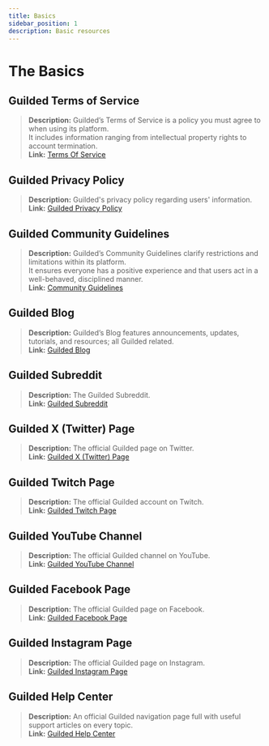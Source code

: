 ```yaml
---
title: Basics
sidebar_position: 1
description: Basic resources
---
```


# The Basics

## Guilded Terms of Service

> **Description:** Guilded’s Terms of Service is a policy you must agree to when using its platform.   <br/>
It includes information ranging from intellectual property rights to account termination.   <br/>
**Link:** [Terms Of Service](https://support.guilded.gg/hc/en-us/articles/360039728313-Terms-of-Use)

## Guilded Privacy Policy

> **Description:** Guilded's privacy policy regarding users' information.  <br/>
**Link:** [Guilded Privacy Policy](https://support.guilded.gg/hc/en-us/articles/360039235054-Privacy)

## Guilded Community Guidelines

> **Description:** Guilded’s Community Guidelines clarify restrictions and limitations within its platform.   <br/>
It ensures everyone has a positive experience and that users act in a well-behaved, disciplined manner.   <br/>
**Link:** [Community Guidelines](https://support.guilded.gg/hc/en-us/articles/360052815873-Community-Guidelines)

## Guilded Blog

> **Description:** Guilded’s Blog features announcements, updates, tutorials, and resources; all Guilded related.   <br/>
**Link:** [Guilded Blog](https://www.guilded.gg/blog)

## Guilded Subreddit

> **Description:** The Guilded Subreddit.   <br/>
**Link:** [Guilded Subreddit](https://www.reddit.com/r/guilded/)

## Guilded X (Twitter) Page

> **Description:** The official Guilded page on Twitter.   <br/>
**Link:** [Guilded X (Twitter) Page](https://x.com/teamguilded)

## Guilded Twitch Page
> __Description:__ The official Guilded account on Twitch.   <br/>
__Link:__ [Guilded Twitch Page](https://www.twitch.tv/teamguilded/)

## Guilded YouTube Channel

> **Description:** The official Guilded channel on YouTube.   <br/>
**Link:** [Guilded YouTube Channel](https://www.youtube.com/Guildedgg/)

## Guilded Facebook Page

> **Description:** The official Guilded page on Facebook.   <br/>
**Link:** [Guilded Facebook Page](https://www.facebook.com/Guilded.gg/)

## Guilded Instagram Page

> **Description:** The official Guilded page on Instagram.   <br/>
**Link:** [Guilded Instagram Page](https://www.instagram.com/teamguilded/)

## Guilded Help Center

> **Description:** An official Guilded navigation page full with useful support articles on every topic.   <br/>
**Link:** [Guilded Help Center](https://support.guilded.gg)